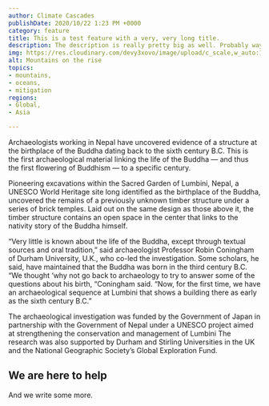 ```yaml
---
author: Climate Cascades
publishDate: 2020/10/22 1:23 PM +0000
category: feature
title: This is a test feature with a very, very long title.
description: The description is really pretty big as well. Probably way too big.
img: https://res.cloudinary.com/devy3xovo/image/upload/c_scale,w_auto:100,dpr_auto/v1603200087/climatecascades/_DSC0995_rzcfa2.jpg
alt: Mountains on the rise
topics:
- mountains,
- oceans,
- mitigation
regions:
- Global,
- Asia

---
```

Archaeologists working in Nepal have uncovered evidence of a structure at the birthplace of the Buddha dating back to the sixth century B.C. This is the first archaeological material linking the life of the Buddha — and thus the first flowering of Buddhism — to a specific century.

Pioneering excavations within the Sacred Garden of Lumbini, Nepal, a UNESCO World Heritage site long identified as the birthplace of the Buddha, uncovered the remains of a previously unknown timber structure under a series of brick temples. Laid out on the same design as those above it, the timber structure contains an open space in the center that links to the nativity story of the Buddha himself.

“Very little is known about the life of the Buddha, except through textual sources and oral tradition,” said archaeologist Professor Robin Coningham of Durham University, U.K., who co-led the investigation. Some scholars, he said, have maintained that the Buddha was born in the third century B.C. “We thought ‘why not go back to archaeology to try to answer some of the questions about his birth, “Coningham said. “Now, for the first time, we have an archaeological sequence at Lumbini that shows a building there as early as the sixth century B.C.”

The archaeological investigation was funded by the Government of Japan in partnership with the Government of Nepal under a UNESCO project aimed at strengthening the conservation and management of Lumbini The research was also supported by Durham and Stirling Universities in the UK and the National Geographic Society’s Global Exploration Fund.

<h2>We are here to help</h2>
<app-search-input /> 

And we write some more.